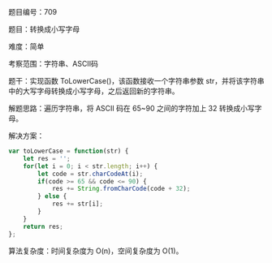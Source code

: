 题目编号：709

题目：转换成小写字母

难度：简单

考察范围：字符串、ASCII码

题干：实现函数 ToLowerCase()，该函数接收一个字符串参数 str，并将该字符串中的大写字母转换成小写字母，之后返回新的字符串。

解题思路：遍历字符串，将 ASCII 码在 65~90 之间的字符加上 32 转换成小写字母。

解决方案：

```javascript
var toLowerCase = function(str) {
    let res = '';
    for(let i = 0; i < str.length; i++) {
        let code = str.charCodeAt(i);
        if(code >= 65 && code <= 90) {
            res += String.fromCharCode(code + 32);
        } else {
            res += str[i];
        }
    }
    return res;
};
```

算法复杂度：时间复杂度为 O(n)，空间复杂度为 O(1)。